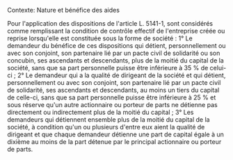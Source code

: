 Contexte: Nature et bénéfice des aides

Pour l'application des dispositions de l'article L. 5141-1, sont considérés comme remplissant la condition de contrôle effectif de l'entreprise créée ou reprise lorsqu'elle est constituée sous la forme de société : 1° Le demandeur du bénéfice de ces dispositions qui détient, personnellement ou avec son conjoint, son partenaire lié par un pacte civil de solidarité ou son concubin, ses ascendants et descendants, plus de la moitié du capital de la société, sans que sa part personnelle puisse être inférieure à 35 % de celui-ci ; 2° Le demandeur qui a la qualité de dirigeant de la société et qui détient, personnellement ou avec son conjoint, son partenaire lié par un pacte civil de solidarité, ses ascendants et descendants, au moins un tiers du capital de celle-ci, sans que sa part personnelle puisse être inférieure à 25 % et sous réserve qu'un autre actionnaire ou porteur de parts ne détienne pas directement ou indirectement plus de la moitié du capital ; 3° Les demandeurs qui détiennent ensemble plus de la moitié du capital de la société, à condition qu'un ou plusieurs d'entre eux aient la qualité de dirigeant et que chaque demandeur détienne une part de capital égale à un dixième au moins de la part détenue par le principal actionnaire ou porteur de parts.